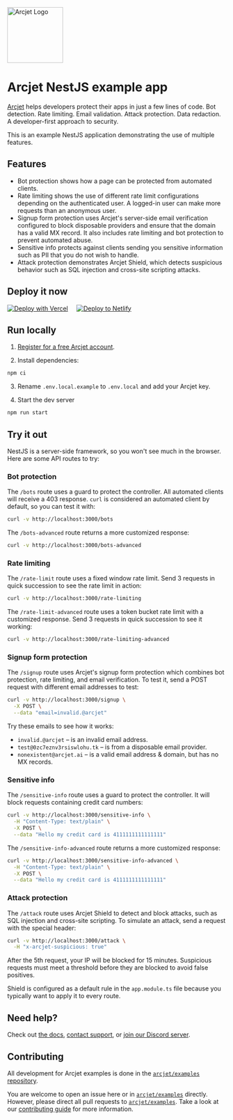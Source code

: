 <!-- markdownlint-disable MD033 MD041 -->
<a href="https://arcjet.com" target="_arcjet-home">
  <picture>
    <source media="(prefers-color-scheme: dark)" srcset="https://arcjet.com/logo/arcjet-dark-lockup-voyage-horizontal.svg">
    <img src="https://arcjet.com/logo/arcjet-light-lockup-voyage-horizontal.svg" alt="Arcjet Logo" height="128" width="auto">
  </picture>
</a>

# Arcjet NestJS example app

[Arcjet](https://arcjet.com) helps developers protect their apps in just a few
lines of code. Bot detection. Rate limiting. Email validation. Attack
protection. Data redaction. A developer-first approach to security.

This is an example NestJS application demonstrating the use of multiple
features.

## Features

- Bot protection shows how a page can be protected from automated clients.
- Rate limiting shows the use of different rate limit configurations depending
  on the authenticated user. A logged-in user can make more requests than an
  anonymous user.
- Signup form protection uses Arcjet's server-side email verification configured
  to block disposable providers and ensure that the domain has a valid MX
  record. It also includes rate limiting and bot protection to prevent automated
  abuse.
- Sensitive info protects against clients sending you sensitive information such
  as PII that you do not wish to handle.
- Attack protection demonstrates Arcjet Shield, which detects suspicious
  behavior such as SQL injection and cross-site scripting attacks.

## Deploy it now

[![Deploy with Vercel][vercel_button]][vercel_deploy]
&nbsp; &nbsp;
[![Deploy to Netlify][netlify_button]][netlify_deploy]

## Run locally

1. [Register for a free Arcjet account](https://app.arcjet.com).

2. Install dependencies:

```bash
npm ci
```

3. Rename `.env.local.example` to `.env.local` and add your Arcjet key.

4. Start the dev server

```bash
npm run start
```

## Try it out

NestJS is a server-side framework, so you won't see much in the browser. Here
are some API routes to try:

### Bot protection

The `/bots` route uses a guard to protect the controller. All automated clients
will receive a 403 response. `curl` is considered an automated client by
default, so you can test it with:

```bash
curl -v http://localhost:3000/bots
```

The `/bots-advanced` route returns a more customized response:

```bash
curl -v http://localhost:3000/bots-advanced
```

### Rate limiting

The `/rate-limit` route uses a fixed window rate limit. Send 3 requests in quick
succession to see the rate limit in action:

```bash
curl -v http://localhost:3000/rate-limiting
```

The `/rate-limit-advanced` route uses a token bucket rate limit with a
customized response. Send 3 requests in quick succession to see it working:

```bash
curl -v http://localhost:3000/rate-limiting-advanced
```

### Signup form protection

The `/signup` route uses Arcjet's signup form protection which combines bot
protection, rate limiting, and email verification. To test it, send a POST
request with different email addresses to test:

```bash
curl -v http://localhost:3000/signup \
  -X POST \
  --data "email=invalid.@arcjet"
```

Try these emails to see how it works:

- `invalid.@arcjet` – is an invalid email address.
- `test@0zc7eznv3rsiswlohu.tk` – is from a disposable email provider.
- `nonexistent@arcjet.ai` – is a valid email address & domain, but has no MX
  records.

### Sensitive info

The `/sensitive-info` route uses a guard to protect the controller. It will
block requests containing credit card numbers:

```bash
curl -v http://localhost:3000/sensitive-info \
  -H "Content-Type: text/plain" \
  -X POST \
  --data "Hello my credit card is 4111111111111111"
```

The `/sensitive-info-advanced` route returns a more customized response:

```bash
curl -v http://localhost:3000/sensitive-info-advanced \
  -H "Content-Type: text/plain" \
  -X POST \
  --data "Hello my credit card is 4111111111111111"
```

### Attack protection

The `/attack` route uses Arcjet Shield to detect and block attacks, such as SQL
injection and cross-site scripting. To simulate an attack, send a request with
the special header:

```bash
curl -v http://localhost:3000/attack \
  -H "x-arcjet-suspicious: true"
```

After the 5th request, your IP will be blocked for 15 minutes. Suspicious
requests must meet a threshold before they are blocked to avoid false positives.

Shield is configured as a default rule in the `app.module.ts` file because you
typically want to apply it to every route.

## Need help?

Check out [the docs](https://docs.arcjet.com/), [contact
support](https://docs.arcjet.com/support), or [join our Discord
server](https://arcjet.com/discord).

## Contributing

All development for Arcjet examples is done in the
[`arcjet/examples` repository](https://github.com/arcjet/examples).

You are welcome to open an issue here or in
[`arcjet/examples`](https://github.com/arcjet/examples/issues) directly.
However, please direct all pull requests to
[`arcjet/examples`](https://github.com/arcjet/examples/pulls). Take a look at
our
[contributing guide](https://github.com/arcjet/examples/blob/main/CONTRIBUTING.md)
for more information.

[vercel_deploy]: https://vercel.com/new/clone?repository-url=https%3A%2F%2Fgithub.com%2Farcjet%2Fexample-nestjs&project-name=arcjet-example&repository-name=arcjet-example&developer-id=oac_1GEcKBuKBilVnjToj1QUwdb8&demo-title=Arcjet%20Example%20&demo-description=Example%20rate%20limiting%2C%20bot%20protection%2C%20email%20verification%20%26%20form%20protection.&demo-url=https%3A%2F%2Fgithub.com%2Farcjet%2Fexample-nestjs&demo-image=https%3A%2F%2Fapp.arcjet.com%2Fimg%2Fexample-apps%2Fvercel%2Fdemo-image.jpg&integration-ids=oac_1GEcKBuKBilVnjToj1QUwdb8&external-id=example-nestjs
[vercel_button]: https://vercel.com/button
[netlify_deploy]: https://app.netlify.com/start/deploy?repository=https://github.com/arcjet/example-nestjs
[netlify_button]: https://www.netlify.com/img/deploy/button.svg
